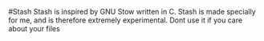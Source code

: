 #Stash
Stash is inspired by GNU Stow written in C.
Stash is made specially for me, and is therefore extremely experimental. Dont use it if you care about your files
